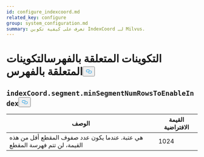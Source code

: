 ```yaml
---
id: configure_indexcoord.md
related_key: configure
group: system_configuration.md
summary: تعرف على كيفية تكوين IndexCoord لـ Milvus.
---
```

<h1 id="indexCoord-related-Configurations" class="common-anchor-header">التكوينات المتعلقة بالفهرسالتكوينات المتعلقة بالفهرس<button data-href="#indexCoord-related-Configurations" class="anchor-icon" translate="no">
      <svg translate="no"
        aria-hidden="true"
        focusable="false"
        height="20"
        version="1.1"
        viewBox="0 0 16 16"
        width="16"
      >
        <path
          fill="#0092E4"
          fill-rule="evenodd"
          d="M4 9h1v1H4c-1.5 0-3-1.69-3-3.5S2.55 3 4 3h4c1.45 0 3 1.69 3 3.5 0 1.41-.91 2.72-2 3.25V8.59c.58-.45 1-1.27 1-2.09C10 5.22 8.98 4 8 4H4c-.98 0-2 1.22-2 2.5S3 9 4 9zm9-3h-1v1h1c1 0 2 1.22 2 2.5S13.98 12 13 12H9c-.98 0-2-1.22-2-2.5 0-.83.42-1.64 1-2.09V6.25c-1.09.53-2 1.84-2 3.25C6 11.31 7.55 13 9 13h4c1.45 0 3-1.69 3-3.5S14.5 6 13 6z"
        ></path>
      </svg>
    </button></h1><h2 id="indexCoordsegmentminSegmentNumRowsToEnableIndex" class="common-anchor-header"><code translate="no">indexCoord.segment.minSegmentNumRowsToEnableIndex</code><button data-href="#indexCoordsegmentminSegmentNumRowsToEnableIndex" class="anchor-icon" translate="no">
      <svg translate="no"
        aria-hidden="true"
        focusable="false"
        height="20"
        version="1.1"
        viewBox="0 0 16 16"
        width="16"
      >
        <path
          fill="#0092E4"
          fill-rule="evenodd"
          d="M4 9h1v1H4c-1.5 0-3-1.69-3-3.5S2.55 3 4 3h4c1.45 0 3 1.69 3 3.5 0 1.41-.91 2.72-2 3.25V8.59c.58-.45 1-1.27 1-2.09C10 5.22 8.98 4 8 4H4c-.98 0-2 1.22-2 2.5S3 9 4 9zm9-3h-1v1h1c1 0 2 1.22 2 2.5S13.98 12 13 12H9c-.98 0-2-1.22-2-2.5 0-.83.42-1.64 1-2.09V6.25c-1.09.53-2 1.84-2 3.25C6 11.31 7.55 13 9 13h4c1.45 0 3-1.69 3-3.5S14.5 6 13 6z"
        ></path>
      </svg>
    </button></h2><table id="indexCoord.segment.minSegmentNumRowsToEnableIndex">
  <thead>
    <tr>
      <th class="width80">الوصف</th>
      <th class="width20">القيمة الافتراضية</th> 
    </tr>
  </thead>
  <tbody>
    <tr>
      <td>        هي عتبة. عندما يكون عدد صفوف المقطع أقل من هذه القيمة، لن تتم فهرسة المقطع      </td>
      <td>1024</td>
    </tr>
  </tbody>
</table>
